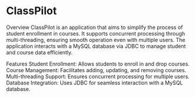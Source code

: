 # ClassPilot
Overview
ClassPilot is an application that aims to simplify the process of student enrollment in courses. It supports concurrent processing through multi-threading, ensuring smooth operation even with multiple users. The application interacts with a MySQL database via JDBC to manage student and course data efficiently.

Features
Student Enrollment: Allows students to enroll in and drop courses.
Course Management: Facilitates adding, updating, and removing courses.
Multi-threading Support: Ensures concurrent processing for multiple users.
Database Integration: Uses JDBC for seamless interaction with a MySQL database.
